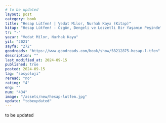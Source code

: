 ```yaml
---
# to be updated
layout: post
category: book
title: "Hesap Lütfen! | Vedat Milor, Nurhak Kaya (Kitap)"
kitap: "Hesap Lütfen! - Özgün, Dengeli ve Lezzetli Bir Yaşamın Peşinde"
tr: "-"
yazar: "Vedat Milor, Nurhak Kaya"
yil: "2021"
sayfa: "272"
goodreads: "https://www.goodreads.com/book/show/58212875-hesap-l-tfen"
description: ""
last_modified_at: 2024-09-15
published: true
posted: 2024-09-15
tag: "sosyoloji"
reread: "no"
rating: "4"
eng: ""
num: "434"
image: "/assets/new/hesap-lutfen.jpg"
update: "tobeupdated"
---
```


to be updated
